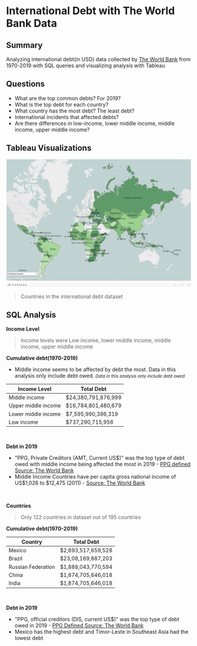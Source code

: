 # International Debt with The World Bank Data

## Summary
Analyzing international debt(in USD) data collected by [The World Bank](https://datacatalog.worldbank.org/dataset/international-debt-statistics) from 1970-2019
with SQL queries and visualizing analysis with Tableau

## Questions
- What are the top common debts? For 2019?
- What is the top debt for each country?
- What country has the most debt? The least debt?
- International incidents that affected debts?
- Are there differences in low-income, lower middle income, middle income, upper middle income?




## Tableau Visualizations
<!-- [Tableau Public Workbook](https://public.tableau.com/profile/diannejardinez#!/vizhome/InternationalDebtwithTheWorldBankData/Map?publish=yes) -->


![](https://github.com/diannejardinez/SQL-World-Bank-International-Debt/blob/master/images/Tableau-Map.png)
> Countries in the international debt dataset

<!-- ![](https://github.com/diannejardinez/SQL-World-Bank-International-Debt/blob/master/images/Tableau-Map_country-debt.png) -->
<!-- > Total Debt for each country -->

## SQL Analysis
**Income Level**
> Income levels were Low income, lower middle income,  middle income, upper middle income

**Cumulative debt(1970-2019)**
- Middle income seems to be affected by debt the most. Data in this analysis only include debt owed. <small><i>Data in this analysis only include debt owed</i></small>

Income Level| Total Debt
------------|-----------
Middle income	| $24,380,791,876,999
Upper middle income | $16,784,801,480,679
Lower middle income | $7,595,990,396,319
Low income | $737,290,715,956


<br>

**Debt in 2019**
- "PPG, Private Creditors (AMT, Current US$)" was the top type of debt owed with middle income being affected the most in 2019 - [PPG defined Source: The World Bank](https://datacatalog.worldbank.org/ppg-private-creditors-amt-current-us-0)
- Middle Income Countries have per capita gross national income of US$1,026 to $12,475 (2011) - [Source: The World Bank](https://www.worldbank.org/en/country/mic/overview#:~:text=The%20world's%20Middle%20Income%20Countries,%244%2C046%20and%20%2412%2C535%20(2021))


<br>

**Countries**
> Only 122 countries in dataset out of 195 countries

**Cumulative debt(1970-2019)**

Country| Total Debt
------------|-----------
Mexico	| $2,693,517,659,528
Brazil | $23,08,169,887,203
Russian Federation | $1,888,043,770,594
China | $1,874,705,646,018
India | $1,874,705,646,018

<br>

**Debt in 2019**
- "PPG, official creditors (DIS, current US$)" was the top type of debt owed in 2019 - [PPG Defined Source: The World Bank](https://datacatalog.worldbank.org/search?query=%20ppg-official-creditors-dis-current-us-1)
- Mexico has the highest debt and Timor-Leste in Southeast Asia had the lowest debt


